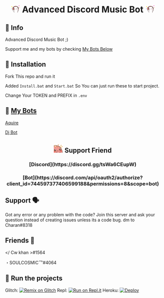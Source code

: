 <h1 align="center"><img src="./assets/Music.gif" width="30px"> Advanced Discord Music Bot <img src="./assets/Music.gif" width="30px"></h1>

## 📝 Info
Advanced Discord Music Bot ;)

Support me and my bots by checking [My Bots Below](https://github.com/compteccharan/Advanced-Discord-Music-Bot/#-my-bots)

## 📝 Installation
Fork This repo and run it

Added `Install.bat` and `Start.bat` So You can just run these to start project.

Change Your TOKEN and PREFIX in `.env`

## 📝 [My Bots](https://top.gg/bot/816987224662999040)
[Aquire](https://top.gg/bot/816987224662999040)

[Dj Bot](https://discord.com/oauth2/authorize?client_id=818410071653351474&scope=bot)
 

<h2 align="center"><img src="./assets/821437673448800256.png" width="30px"> Support Friend </h2>

<h3 align="center">[Discord](https://discord.gg/tsWa6CEupW)</h3>

<h3 align="center">[Bot](https://discord.com/api/oauth2/authorize?client_id=744597377406599188&permissions=8&scope=bot)</h3>

## Support :speaking_head: 
Got any error or any problem with the code? Join this server and ask your question instead of creating issues unless its a code bug. dm to Charan#8318

## Friends :gift_heart:
</ Cw khan >#1564

・SOULCOSMIC乛#4064


## 💨 Run the projects
Glitch: [![Remix on Glitch](https://cdn.glitch.com/2703baf2-b643-4da7-ab91-7ee2a2d00b5b%2Fremix-button.svg)](https://glitch.com/edit/#!/import/github/compteccharan/Advanced-Discord-Music-Bot)
Repl: [![Run on Repl.it](https://repl.it/badge/github/SudhanPlayz/Discord-MusicBot)](https://repl.it/github/compteccharan/Advanced-Discord-Music-Bot)
Heroku: [![Deploy](https://www.herokucdn.com/deploy/button.svg)](https://heroku.com/deploy?template=https://github.com/compteccharan/Advanced-Discord-Music-Bot/)
